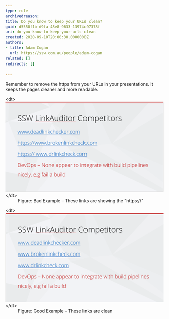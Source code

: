 ```yaml
---
type: rule
archivedreason: 
title: Do you know to keep your URLs clean?
guid: d5550f1b-d9fa-48e8-9633-13974c97378f
uri: do-you-know-to-keep-your-urls-clean
created: 2020-09-10T20:00:30.0000000Z
authors:
- title: Adam Cogan
  url: https://ssw.com.au/people/adam-cogan
related: []
redirects: []

---
```


Remember to remove the https from your URLs in your presentations. It keeps the pages cleaner and more readable.

<!--endintro-->
<dl class="badImage">&lt;dt&gt;<img src="ppt-urls-bad.png" alt="ppt-urls-bad.png" style="width:750px;"> &lt;/dt&gt;<dd>Figure: Bad Example – These links are showing the "https://"<br></dd></dl><dl class="goodImage">&lt;dt&gt;<img src="ppt-urls-good.png" alt="ppt-urls-good.png" style="width:750px;"> &lt;/dt&gt;<dd>Figure: Good Example – These links are clean</dd></dl>
